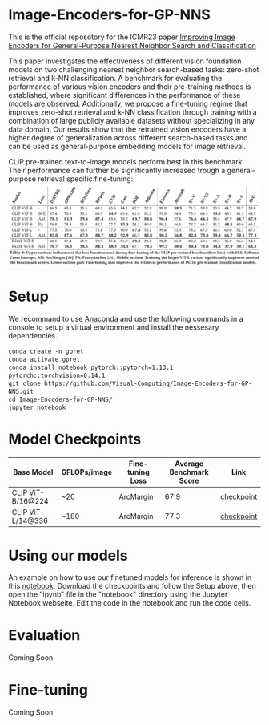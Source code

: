 # Image-Encoders-for-GP-NNS
This is the official reposotory for the ICMR23 paper [Improving Image Encoders for General-Purpose Nearest Neighbor Search and Classification](https://doi.org/10.1145/3591106.3592266)

This paper investigates the effectiveness
of different vision foundation models on two challenging nearest
neighbor search-based tasks: zero-shot retrieval and k-NN classification. A benchmark for evaluating the performance of various
vision encoders and their pre-training methods is established, where
significant differences in the performance of these models are observed. Additionally, we propose a fine-tuning regime that improves
zero-shot retrieval and k-NN classification through training with a
combination of large publicly available datasets without specializing in any data domain. Our results show that the retrained vision
encoders have a higher degree of generalization across different
search-based tasks and can be used as general-purpose embedding
models for image retrieval.

CLIP pre-trained text-to-image models perform best in this benchmark. Their performance can further be significantly increased trough a general-purpose retrieval specific  fine-tuning:
![General-purpose finetuning improves retrieval results](./images/results_table.JPG)

# Setup
We recommand to use [Anaconda](https://www.anaconda.com/) and use the following commands in a console to setup a virtual environment and install the nessesary dependencies.  
```
conda create -n gpret  
conda activate gpret  
conda install notebook pytorch::pytorch=1.13.1 pytorch::torchvision=0.14.1  
git clone https://github.com/Visual-Computing/Image-Encoders-for-GP-NNS.git  
cd Image-Encoders-for-GP-NNS/  
jupyter notebook  
```

# Model Checkpoints
| Base Model        | GFLOPs/image | Fine-tuning Loss | Average Benchmark Score | Link |
|-------------------|--------------|-----------------|-------------------------|------|
| CLIP ViT-B/16@224 | ~20          | ArcMargin       | 67.9                    | [checkpoint](https://visual-computing.com/files/GPNNS/GPNNS_ViTB.pth)   |
| CLIP ViT-L/14@336 | ~180         | ArcMargin       | 77.3                    | [checkpoint](https://visual-computing.com/files/GPNNS/GPNNS_ViTL.pth)   |

# Using our models
An example on how to use our finetuned models for inference is shown in this [notebook](./notebooks/General-Purpose-Embedding%20ViT.ipynb). Download the checkpoints and follow the Setup above, then open the "ipynb" file in the "notebook" directory using the Jupyter Notebook webseite. Edit the code in the notebook and run the code cells.

# Evaluation
Coming Soon

# Fine-tuning
Coming Soon
